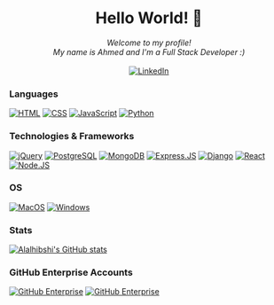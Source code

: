 ### <h1 align="center">Hello World! 👋</h1>

<p align='center'><i>Welcome to my profile!<br>
  My name is Ahmed and I'm a Full Stack Developer :)</i></br><br>
<a href="https://www.linkedin.com/in/aralhibshi">
        <img src="https://img.shields.io/badge/LinkedIn-blue?style=flat-square&logo=linkedin" alt="LinkedIn">
    </a>
</p>

### Languages
[![HTML](https://img.shields.io/badge/HTML-black?style=for-the-badge&logo=html5&logoColor=white)](https://github.com/aralhibshi)
[![CSS](https://img.shields.io/badge/CSS-black?&style=for-the-badge&logo=css3&logoColor=white)](https://github.com/aralhibshi)
[![JavaScript](https://img.shields.io/badge/javascript-black?style=for-the-badge&logo=javascript)](https://github.com/aralhibshi)
[![Python](https://img.shields.io/badge/python-black?style=for-the-badge&logo=python)](https://github.com/aralhibshi)

### Technologies & Frameworks
[![jQuery](https://img.shields.io/badge/jQuery-black?style=for-the-badge&logo=jquery&logoColor=white)](https://github.com/aralhibshi)
[![PostgreSQL](https://img.shields.io/badge/PostgreSQL-black?style=for-the-badge&logo=postgresql&logoColor=white)](https://github.com/aralhibshi)
[![MongoDB](https://img.shields.io/badge/MongoDB-black?style=for-the-badge&logo=mongodb&logoColor=white)](https://github.com/aralhibshi)
[![Express.JS](https://img.shields.io/badge/Express.js-black?style=for-the-badge)](https://github.com/aralhibshi)
[![Django](https://img.shields.io/badge/django-black?style=for-the-badge&logo=django)](https://github.com/aralhibshi)
[![React](https://img.shields.io/badge/react-black?style=for-the-badge&logo=react)](https://github.com/aralhibshi)
[![Node.JS](https://img.shields.io/badge/Node.js-black?style=for-the-badge&logo=node.js&logoColor=white)](https://github.com/aralhibshi)

### OS
[![MacOS](https://img.shields.io/badge/mac%20os-black?style=for-the-badge&logo=macos&logoColor=F0F0F0)](https://github.com/aralhibshi)
[![Windows](https://img.shields.io/badge/Windows-black?style=for-the-badge&logo=Windows)](https://github.com/aralhibshi)

### Stats
[![Alalhibshi's GitHub stats](https://github-readme-stats.vercel.app/api?username=aralhibshi&show_icons=true&theme=radical)](https://github.com/aralhibshi)

### GitHub Enterprise Accounts
[![GitHub Enterprise](https://img.shields.io/badge/Aralhibshi1-100000?style=for-the-badge&logo=github&logoColor=white)](https://git.generalassemb.ly/aralhibshi1)
[![GitHub Enterprise](https://img.shields.io/badge/Aralhibshi2-100000?style=for-the-badge&logo=github&logoColor=white)](https://git.generalassemb.ly/aralhibshi2)
